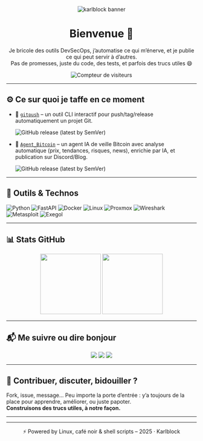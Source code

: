 <p align="center">
  <img src="https://raw.githubusercontent.com/Karlblock/karlblock/main/assets/banner.png" alt="karlblock banner" />
</p>

<h1 align="center">Bienvenue 👋</h1>

<p align="center">
  Je bricole des outils DevSecOps, j’automatise ce qui m’énerve, et je publie ce qui peut servir à d’autres.<br />
  Pas de promesses, juste du code, des tests, et parfois des trucs utiles 😄
</p>

<p align="center">
  <img src="https://komarev.com/ghpvc/?username=Karlblock&style=flat&color=blue" alt="Compteur de visiteurs" />
</p>

---

## ⚙️ Ce sur quoi je taffe en ce moment

- 🚀 [`gitpush`](https://github.com/Karlblock/gitpush) – un outil CLI interactif pour push/tag/release automatiquement un projet Git.  

  ![GitHub release (latest by SemVer)](https://img.shields.io/github/v/release/Karlblock/gitpush?style=flat&label=version&color=brightgreen)

- 🧠 [`Agent_Bitcoin`](https://github.com/Karlblock/Agent_Bitcoin) – un agent IA de veille Bitcoin avec analyse automatique (prix, tendances, risques, news), enrichie par IA, et publication sur Discord/Blog.  

  ![GitHub release (latest by SemVer)](https://img.shields.io/github/v/release/Karlblock/Agent_Bitcoin?style=flat&label=version&color=orange)

---

## 🧰 Outils & Technos

![Python](https://img.shields.io/badge/-Python-3776AB?logo=python&logoColor=white&style=flat)
![FastAPI](https://img.shields.io/badge/-FastAPI-009688?logo=fastapi&logoColor=white&style=flat)
![Docker](https://img.shields.io/badge/-Docker-2496ED?logo=docker&logoColor=white&style=flat)
![Linux](https://img.shields.io/badge/-Linux-FCC624?logo=linux&logoColor=black&style=flat)
![Proxmox](https://img.shields.io/badge/-Proxmox-000000?logo=proxmox&logoColor=white&style=flat)
![Wireshark](https://img.shields.io/badge/-Wireshark-1679A7?logo=wireshark&logoColor=white&style=flat)
![Metasploit](https://img.shields.io/badge/-Metasploit-000000?logo=metasploit&logoColor=white&style=flat)
![Exegol](https://img.shields.io/badge/-Exegol-6528B5?style=flat&logo=linux&logoColor=white)

---

## 📊 Stats GitHub

<p align="center">
  <img src="https://github-readme-stats.vercel.app/api?username=Karlblock&show_icons=true&theme=tokyonight" height="160" />
  <img src="https://github-readme-stats.vercel.app/api/top-langs/?username=Karlblock&layout=compact&theme=tokyonight" height="160"/>
</p>

---

## 📬 Me suivre ou dire bonjour

<p align="center">
  <a href="https://twitter.com/..."><img src="https://img.shields.io/badge/-Twitter-1DA1F2?logo=twitter&logoColor=white&style=flat" /></a>
  <a href="https://discord.gg/Pbd4eR7PUX"><img src="https://img.shields.io/badge/Discord-Join-5865F2?logo=discord&logoColor=white&style=flat" /></a>
  <a href="https://www.buymeacoffee.com/karlblock"><img src="https://img.shields.io/badge/Buy%20me%20a%20coffee-☕-FFDD00?style=flat&logo=buy-me-a-coffee&logoColor=black" /></a>
</p>


---

## 🤝 Contribuer, discuter, bidouiller ?

Fork, issue, message... Peu importe la porte d’entrée : y’a toujours de la place pour apprendre, améliorer, ou juste papoter.  
**Construisons des trucs utiles, à notre façon.**

---
---
<p align="center">
  ⚡ Powered by Linux, café noir & shell scripts – 2025 · Karlblock
</p>

